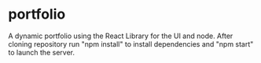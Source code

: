 # portfolio
A dynamic portfolio using the React Library for the UI and node.
After cloning repository run "npm install" to install dependencies and "npm start" to launch the server.
